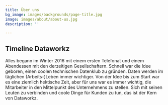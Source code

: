 ```yaml
---
title: Über uns
bg_image: images/backgrounds/page-title.jpg
image: images/about/about-us.jpg
description: ''

---
```

## Timeline Dataworkz

Alles begann im Winter 2016 mit einem ersten Telefonat und einem Abendessen mit den derzeitigen Gesellschaftern. Schnell war die Idee geboren, einen coolen technischen Datenklub zu gründen. Daten werden im täglichen (Arbeits-)Leben immer wichtiger. Von der Idee bis zum Start war es eine ziemlich hektische Zeit, aber für uns war es immer wichtig, die Mitarbeiter in den Mittelpunkt des Unternehmens zu stellen. Sich mit seinen Leuten zu verbinden und coole Dinge für Kunden zu tun, das ist der Kern von Dataworkz.

